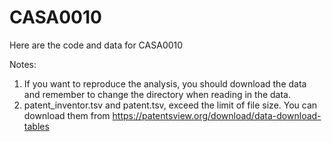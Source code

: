 # CASA0010
Here are the code and data for CASA0010

Notes: 
1. If you want to reproduce the analysis, you should download the data and remember to change the directory when reading in the data.
2. patent_inventor.tsv and patent.tsv, exceed the limit of file size. You can download them from https://patentsview.org/download/data-download-tables
